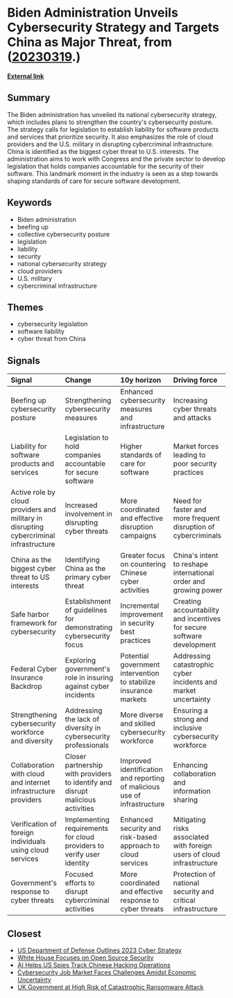 # __Biden Administration Unveils Cybersecurity Strategy and Targets China as Major Threat__, from ([20230319](https://kghosh.substack.com/p/20230319).)

__[External link](https://krebsonsecurity.com/2023/03/highlights-from-the-new-u-s-cybersecurity-strategy/?)__



## Summary

The Biden administration has unveiled its national cybersecurity strategy, which includes plans to strengthen the country's cybersecurity posture. The strategy calls for legislation to establish liability for software products and services that prioritize security. It also emphasizes the role of cloud providers and the U.S. military in disrupting cybercriminal infrastructure. China is identified as the biggest cyber threat to U.S. interests. The administration aims to work with Congress and the private sector to develop legislation that holds companies accountable for the security of their software. This landmark moment in the industry is seen as a step towards shaping standards of care for secure software development.

## Keywords

* Biden administration
* beefing up
* collective cybersecurity posture
* legislation
* liability
* security
* national cybersecurity strategy
* cloud providers
* U.S. military
* cybercriminal infrastructure

## Themes

* cybersecurity legislation
* software liability
* cyber threat from China

## Signals

| Signal                                                                                 | Change                                                                         | 10y horizon                                                              | Driving force                                                          |
|:---------------------------------------------------------------------------------------|:-------------------------------------------------------------------------------|:-------------------------------------------------------------------------|:-----------------------------------------------------------------------|
| Beefing up cybersecurity posture                                                       | Strengthening cybersecurity measures                                           | Enhanced cybersecurity measures and infrastructure                       | Increasing cyber threats and attacks                                   |
| Liability for software products and services                                           | Legislation to hold companies accountable for secure software                  | Higher standards of care for software                                    | Market forces leading to poor security practices                       |
| Active role by cloud providers and military in disrupting cybercriminal infrastructure | Increased involvement in disrupting cyber threats                              | More coordinated and effective disruption campaigns                      | Need for faster and more frequent disruption of cybercriminals         |
| China as the biggest cyber threat to US interests                                      | Identifying China as the primary cyber threat                                  | Greater focus on countering Chinese cyber activities                     | China's intent to reshape international order and growing power        |
| Safe harbor framework for cybersecurity                                                | Establishment of guidelines for demonstrating cybersecurity focus              | Incremental improvement in security best practices                       | Creating accountability and incentives for secure software development |
| Federal Cyber Insurance Backdrop                                                       | Exploring government's role in insuring against cyber incidents                | Potential government intervention to stabilize insurance markets         | Addressing catastrophic cyber incidents and market uncertainty         |
| Strengthening cybersecurity workforce and diversity                                    | Addressing the lack of diversity in cybersecurity professionals                | More diverse and skilled cybersecurity workforce                         | Ensuring a strong and inclusive cybersecurity workforce                |
| Collaboration with cloud and internet infrastructure providers                         | Closer partnership with providers to identify and disrupt malicious activities | Improved identification and reporting of malicious use of infrastructure | Enhancing collaboration and information sharing                        |
| Verification of foreign individuals using cloud services                               | Implementing requirements for cloud providers to verify user identity          | Enhanced security and risk-based approach to cloud services              | Mitigating risks associated with foreign users of cloud infrastructure |
| Government's response to cyber threats                                                 | Focused efforts to disrupt cybercriminal activities                            | More coordinated and effective response to cyber threats                 | Protection of national security and critical infrastructure            |

## Closest

* [US Department of Defense Outlines 2023 Cyber Strategy](f88aebcf579dffa42fc0dbe74de919c4)
* [White House Focuses on Open Source Security](925e58163f39d747785e0e85eeea0f25)
* [AI Helps US Spies Track Chinese Hacking Operations](cea16dfec561c12861cfadf0455880f1)
* [Cybersecurity Job Market Faces Challenges Amidst Economic Uncertainty](0ab36af538bf262c85b73fa7e7bd657f)
* [UK Government at High Risk of Catastrophic Ransomware Attack](3de8b64ba20eb613a72b0479350b5e5b)